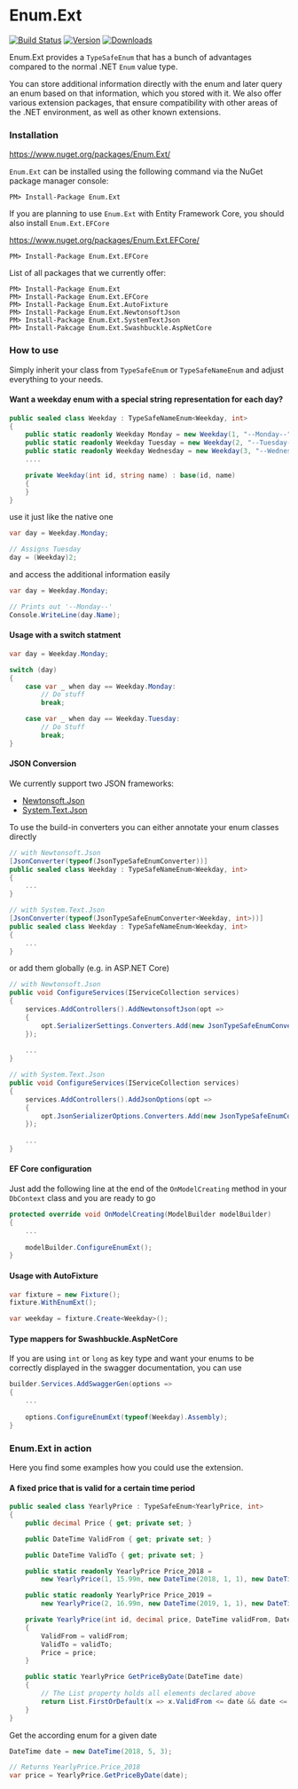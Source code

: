 # Enum.Ext

[![Build Status](https://mauracher.visualstudio.com/enum_ext/_apis/build/status/simonmau.enum_ext?branchName=master)](https://mauracher.visualstudio.com/enum_ext/_build/latest?definitionId=20&branchName=master) [![Version](https://img.shields.io/nuget/v/Enum.Ext.svg)](https://www.nuget.org/packages/Enum.Ext)  [![Downloads](https://img.shields.io/nuget/dt/Enum.Ext.svg)](https://www.nuget.org/packages/Enum.Ext)

Enum.Ext provides a `TypeSafeEnum` that has a bunch of advantages compared to the normal .NET `Enum` value type.

You can store additional information directly with the enum and later query an enum based on that information, which you stored with it. We also offer various extension packages, that ensure compatibility with other areas of the .NET environment, as well as other known extensions.

### Installation 
https://www.nuget.org/packages/Enum.Ext/

`Enum.Ext` can be installed using the following command via the NuGet package manager console:

    PM> Install-Package Enum.Ext


If you are planning to use `Enum.Ext` with Entity Framework Core, you should also install `Enum.Ext.EFCore`

https://www.nuget.org/packages/Enum.Ext.EFCore/


    PM> Install-Package Enum.Ext.EFCore
    
List of all packages that we currently offer: 

    PM> Install-Package Enum.Ext
    PM> Install-Package Enum.Ext.EFCore
    PM> Install-Package Enum.Ext.AutoFixture
    PM> Install-Package Enum.Ext.NewtonsoftJson
    PM> Install-Package Enum.Ext.SystemTextJson
    PM> Install-Pakcage Enum.Ext.Swashbuckle.AspNetCore

### How to use

Simply inherit your class from `TypeSafeEnum` or `TypeSafeNameEnum` and adjust everything to your needs.





#### Want a weekday enum with a special string representation for each day?
```C#
public sealed class Weekday : TypeSafeNameEnum<Weekday, int>
{
    public static readonly Weekday Monday = new Weekday(1, "--Monday--");
    public static readonly Weekday Tuesday = new Weekday(2, "--Tuesday--");
    public static readonly Weekday Wednesday = new Weekday(3, "--Wednesday--");
    ....

    private Weekday(int id, string name) : base(id, name)
    {
    }
}
```

use it just like the native one 

```C#
var day = Weekday.Monday;

// Assigns Tuesday
day = (Weekday)2;
```

and access the additional information easily

```C#
var day = Weekday.Monday;

// Prints out '--Monday--'
Console.WriteLine(day.Name);
```

#### Usage with a switch statment

```C#
var day = Weekday.Monday;

switch (day)
{
    case var _ when day == Weekday.Monday:
        // Do stuff
        break;

    case var _ when day == Weekday.Tuesday:
        // Do Stuff
        break;
}
```

#### JSON Conversion

We currently support two JSON frameworks:

* [Newtonsoft.Json](https://www.nuget.org/packages/Newtonsoft.Json)
* [System.Text.Json](https://www.nuget.org/packages/System.Text.Json)

To use the build-in converters you can either annotate your enum classes directly

```C#
// with Newtonsoft.Json
[JsonConverter(typeof(JsonTypeSafeEnumConverter))] 
public sealed class Weekday : TypeSafeNameEnum<Weekday, int>
{
    ...
}

// with System.Text.Json
[JsonConverter(typeof(JsonTypeSafeEnumConverter<Weekday, int>))]
public sealed class Weekday : TypeSafeNameEnum<Weekday, int>
{
    ...
}
```

or add them globally (e.g. in ASP.NET Core) 

```C#
// with Newtonsoft.Json
public void ConfigureServices(IServiceCollection services)
{
    services.AddControllers().AddNewtonsoftJson(opt =>
    {
        opt.SerializerSettings.Converters.Add(new JsonTypeSafeEnumConverter());
    });
    
    ...
}

// with System.Text.Json
public void ConfigureServices(IServiceCollection services)
{
    services.AddControllers().AddJsonOptions(opt =>
    {
        opt.JsonSerializerOptions.Converters.Add(new JsonTypeSafeEnumConverterFactory());
    });
    
    ...
}
```


#### EF Core configuration

Just add the following line at the end of the `OnModelCreating` method in your `DbContext` class and you are ready to go

```C#
protected override void OnModelCreating(ModelBuilder modelBuilder)
{
    ...
    
    modelBuilder.ConfigureEnumExt();
}
```

#### Usage with AutoFixture

```C#
var fixture = new Fixture();
fixture.WithEnumExt();

var weekday = fixture.Create<Weekday>();
```

#### Type mappers for Swashbuckle.AspNetCore

If you are using `int` or `long` as key type and want your enums to be correctly displayed in the swagger documentation, you can use

```C#
builder.Services.AddSwaggerGen(options =>
{
    ...
    
    options.ConfigureEnumExt(typeof(Weekday).Assembly);
}
```


### Enum.Ext in action

Here you find some examples how you could use the extension.

#### A fixed price that is valid for a certain time period
```C#
public sealed class YearlyPrice : TypeSafeEnum<YearlyPrice, int>
{
    public decimal Price { get; private set; }

    public DateTime ValidFrom { get; private set; }

    public DateTime ValidTo { get; private set; }

    public static readonly YearlyPrice Price_2018 =
        new YearlyPrice(1, 15.99m, new DateTime(2018, 1, 1), new DateTime(2018, 12, 31));

    public static readonly YearlyPrice Price_2019 =
        new YearlyPrice(2, 16.99m, new DateTime(2019, 1, 1), new DateTime(2019, 12, 31));

    private YearlyPrice(int id, decimal price, DateTime validFrom, DateTime validTo) : base(id)
    {
        ValidFrom = validFrom;
        ValidTo = validTo;
        Price = price;
    }

    public static YearlyPrice GetPriceByDate(DateTime date)
    {
        // The List property holds all elements declared above
        return List.FirstOrDefault(x => x.ValidFrom <= date && date <= x.ValidTo);
    }
}
```

Get the according enum for a given date
```C#
DateTime date = new DateTime(2018, 5, 3);

// Returns YearlyPrice.Price_2018
var price = YearlyPrice.GetPriceByDate(date);
```

